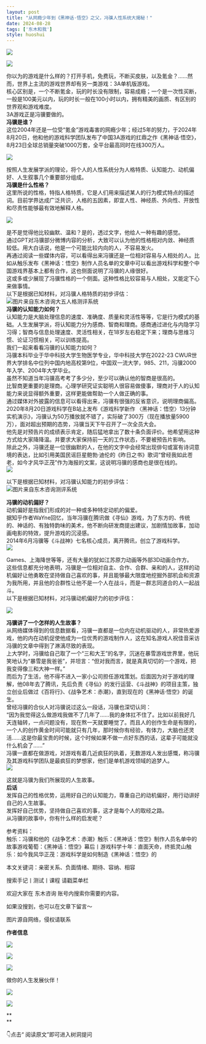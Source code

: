 ```yaml
---
layout: post
title: "从网瘾少年到《黑神话·悟空》之父，冯骥人性系统大揭秘！"
date: 2024-08-28
tags: ['东木和我']
style: huoshui
---
```


![](/assets/post_images/2024-08-28-17319183132460.20654114149105274.jpeg)




![](/assets/post_images/2024-08-28-17319183127210.7394362319891168.jpeg)

你以为的游戏是什么样的？打开手机，免费玩，不断买皮肤，以及氪金？……然而，世界上主流的游戏世界却有另一类游戏：3A单机版游戏。  
核心区别是，一个不断氪金，玩的时长没有限制，容易成瘾；一个是一次性买断，一般是100美元以内，玩的时长一般在100小时以内，拥有精美的画质、有区别的世界观和游戏难度。  
3A游戏正是冯骥要做的。  
**冯骥是谁？**  
这位2004年还是一位受“氪金”游戏毒害的网瘾少年；经过5年的努力，于2024年8月20日，他和他的游戏科学团队发布了中国3A游戏的扛鼎之作《黑神话·悟空》，8月23日全球总销量突破1000万套，全平台最高同时在线300万人。

  

![](/assets/post_images/2024-08-28-17319183128220.4194015772040942.jpeg)

按照人生发展学派的理论，将个人的人性系统分为人格特质、认知能力、动机偏好、人生叙事几个重要部分组成。  
**冯骥是什么性格？**  
这里所说的性格，特指人格特质，它是人们用来描述某人的行为模式特点的描述词。目前学界达成广泛共识，人格的五因素，即宜人性、神经质、外向性、开放性和尽责性能够最有效地解释人格。  

![](/assets/post_images/2024-08-28-17319183128200.7301623323917048.jpeg)

是不是觉得他比较幽默、温和？是的，透过文字，他给人一种有趣的感觉。  
通过GPT对冯骥部分微博内容的分析，大致可以认为他的性格相对内敛、神经质较低。用大白话说，他是一个可能比较内向的人，不容易发火。  
再通过阅读一些媒体内容，可以看得出来冯骥还是一位相对容易与人相处的人。比如从触乐发布《黑神话：悟空》制作人员名单的文章中可以看出游戏科学和整个中国游戏界基本上都有合作，这也侧面说明了冯骥的人缘很好。  
这或多或少展现了冯骥性格的一个侧面。这种性格比较容易与人相处，又能定下心来做事情。  
以下是根据已知材料，对冯骥人格特质的初步评估：  
![](/assets/post_images/2024-08-28-17319183131720.3579273977519939.png)图片来自东木咨询大五人格测评系统  
**冯骥的认知能力如何？**  
认知能力是大脑处理信息的速度、准确度、质量和灵活性等等，它是行为模式的基础。人生发展学派，将认知能力分为感商、智商和理商。感商通过进化与内隐学习习得；智商与信息处理速度、灵活性相关，在18岁左右稳定下来；理商与思维习惯、论证习惯相关，可以训练提高。  
我们一起来看看冯骥的认知能力如何？  
冯骥本科毕业于华中科技大学生物医学专业，华中科技大学在2022-23
CWUR世界大学排名中位列中国内地高校第9位，中国双一流大学，985、211，冯骥2000年入学、2004年大学毕业。  
虽然不知道当年冯骥高考考了多少分，至少可以确认他的智商是很高的。  
比智商更重要的是理商。心理学研究证实聪明人很容易做傻事，理商对于人的认知能力来说显得额外重要，这样更能做帮助一个人做正确的事。  
通过媒体对外披露的信息可以看得出来，冯骥有很强的反省意识，说明理商偏高。  
2020年8月20日游戏科学在B站上发布《游戏科学新作
〈黑神话：悟空〉13分钟实机演示》，冯骥认为50万播放就不错了，实际破了300万（现在播放量5900万），面对超出预期的态势，冯骥当天下午召开了一次全员大会。  
他先是对预告片的成绩表示肯定，随后猛地拿出了数十条负面评价。他希望用这种方式给大家降降温。并要求大家保持前一天的工作状态，不要被预告片影响。  
除此之外，冯骥还是一位很幽默的人，在他的文字中会经常出现俳句或富有诗词意境的表达，比如引用美国民谣巨星鲍勃·迪伦的《昨日之书》歌词“曾经我如此苍老，如今才风华正茂”作为海报的文案，这说明冯骥的感商也是很在线的。  
![](/assets/post_images/2024-08-28-17319183128330.7100384654057943.jpeg)

以下是根据已知材料，对冯骥认知能力的初步评估：  
![](/assets/post_images/2024-08-28-17319183128220.5290598081302533.png)图片来自东木咨询测评系统

  

**冯骥的动机偏好？**  
动机偏好是指我们形成的对一种或多种特定动机的偏爱。  
据知乎作者WaYne回忆，当年冯骥在腾讯做《寻仙》游戏，为了东方的、传统的、神话的、有独特韵味的美术，他不断向研发商提出建议，加剧情加故事，加动画电影的特效，提升游戏的沉浸感。  
2014年6月冯骥等《斗战神》七名核心成员，离开腾讯，创立了游戏科学。  
![](/assets/post_images/2024-08-28-17319183132960.9909895915528422.jpeg)

Games、上海降世等等，还有大量的犹如江苏原力动画等外部3D动画合作方。  
这些信息都充分地表明，冯骥是一位相对自主、合作、合群、亲和的人，这样的动机偏好让他勇敢在坚持做自己喜欢的事，并且能够最大限度地挖掘外部机会和资源为我所用，并且他的合群性让他不是一个人在战斗，而是一群志同道合的人一起战斗。  
以下是根据已知材料，对冯骥动机偏好力的初步评估：  

![](/assets/post_images/2024-08-28-17319183128400.28456705548906025.png)

**冯骥讲了一个怎样的人生故事？**  
从网络媒体得到的信息数据看，冯骥一直都是一位内在动机驱动的人，非常热爱游戏，他的内在动机促使他成为一位优秀的游戏制作人，这在知名游戏人祝佳音采访冯骥的文章中得到了淋漓尽致的表现。  
上大学时，冯骥给自己取了一个“三和大王”的名字，沉迷在暴雪游戏世界里，他玩笑地认为“暴雪是我爸爸”，并坦言：“但对我而言，就是真真切切的一个游戏，把我变得像三和大神一样。”  
而后为了生活，他不得不进入一家小公司担任游戏策划。后面因为对于游戏的理解，他08年去了腾讯，先后负责《寻仙》的发行运营、《斗战神》的项目主策，独立创业后做过《百将行》、《战争艺术：赤潮》，直到现在的《黑神话·悟空》的诞生。  
曾经冯骥的合伙人对冯骥说过这么一段话，冯骥也深切认同：  
“因为我觉得这么做游戏我做不了几年了……我的身体扛不住了。比如以前我好几天连轴转，一点问题没有，现在熬一天就要睡觉了。而且人的创作生命是有限的，一个人的创作黄金时间可能就只有几年，那时候你有经验，有体力，大脑也还灵活……这是你最宝贵的时候，这个时候如果不做一点好东西的话，这辈子可能就没什么机会了……”  
冯骥一直都在做游戏，对游戏有着几近疯狂的执着，无数游戏人发出感慨，称冯骥及其游戏科学团队是最疯狂的梦想家，他们是单机游戏领域的追梦人。  
![](/assets/post_images/2024-08-28-17319183135870.06202143699843332.jpeg)

这就是冯骥为我们所展现的人生故事。  
**后话**  
发挥自己的性格优势，运用好自己的认知能力，尊重自己的动机偏好，用行动讲好自己的人生故事。  
发挥好自己优势，坚持做自己喜欢的事，这才是每个人的取经之路。  
从冯骥的故事中，你有什么样的启发呢？  
  
参考资料：  
触乐：冯骥和他的《战争艺术：赤潮》触乐：《黑神话：悟空》制作人员名单中的故事游戏葡萄：《黑神话：悟空》幕后丨游戏科学十年：直面天命，终抵灵山触乐：如今我风华正茂：游戏科学是如何制造《黑神话：悟空》的  

本文关键词：亲密关系、负面情绪、期待、容纳、相容  

搜索手记丨测试丨课程 请戳菜单栏

欢迎大家在 东木咨询 账号内搜索你需要的内容。

如果没搜到，也可以在文章下留言～

  

图片源自网络，侵权请联系

  

  

**作者信息**

![](/assets/post_images/2024-08-28-17319183134120.9237621946204182.png)

![](/assets/post_images/2024-08-28-17319183136510.2452660832518343.webp)

![](/assets/post_images/2024-08-28-17319183134190.6981748182662593.webp)

做你的人生发展伙伴！

  

[![](/assets/post_images/2024-08-28-17319183136320.2113078839104121.png)](http://mp.weixin.qq.com/s?__biz=MzkyNTY0NTMzNQ==&mid=2247489038&idx=2&sn=175e4b053a335b47b340e3d8c919d5e3&chksm=c1c23976f6b5b06013d7c305de12a849b53d21f2d107e2bbe010b12ede3921e0b1acab754d8c&scene=21#wechat_redirect)  

![](/assets/post_images/2024-08-28-17319183134130.5133684364387128.webp)

**  
**

👇点击“ 阅读原文”即可进入树洞提问